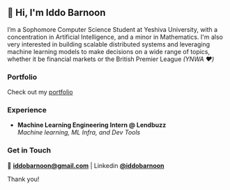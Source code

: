 ## 👋 Hi, I'm Iddo Barnoon  

I’m a Sophomore Computer Science Student at Yeshiva University, with a concentration in Artificial Intelligence, and a minor in Mathematics. I'm also very interested in building scalable distributed systems and leveraging machine learning models to make decisions on a wide range of topics, whether it be financial markets or the British Premier League *(YNWA ❤️)*
### Portfolio
Check out my [portfolio](https://iddobarnoon.github.io/i-portfolio)

### Experience  
-  **Machine Learning Engineering Intern @ Lendbuzz**  
   *Machine learning, ML Infra, and Dev Tools*  
   
### Get in Touch  
📧 **iddobarnoon@gmail.com** | Linkedin **[@iddobarnoon](https://linkedin.com/in/iddobarnoon)**  

Thank you!
